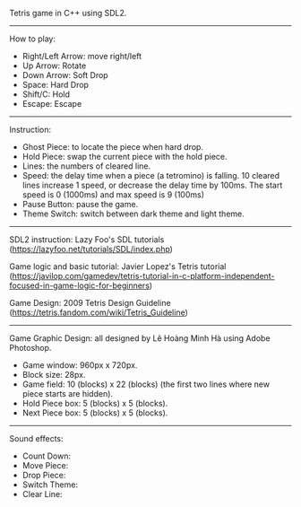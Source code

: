 Tetris game in C++ using SDL2.
_______________________________
How to play:
- Right/Left Arrow: move right/left
- Up Arrow: Rotate
- Down Arrow: Soft Drop
- Space: Hard Drop
- Shift/C: Hold
- Escape: Escape

_______________________________
Instruction:
- Ghost Piece: to locate the piece when hard drop.
- Hold Piece: swap the current piece with the hold piece.
- Lines: the numbers of cleared line.
- Speed: the delay time when a piece (a tetromino) is falling. 10 cleared lines increase 1 speed, or decrease the delay time by 100ms. The start speed is 0 (1000ms) and max speed is 9 (100ms)
- Pause Button: pause the game.
- Theme Switch: switch between dark theme and light theme.
_______________________________
SDL2 instruction: Lazy Foo's SDL tutorials
(https://lazyfoo.net/tutorials/SDL/index.php) 

Game logic and basic tutorial: Javier Lopez's Tetris tutorial
(https://javilop.com/gamedev/tetris-tutorial-in-c-platform-independent-focused-in-game-logic-for-beginners)

Game Design: 2009 Tetris Design Guideline
(https://tetris.fandom.com/wiki/Tetris_Guideline)

_______________________________
Game Graphic Design: all designed by Lê Hoàng Minh Hà using Adobe Photoshop.
- Game window: 960px x 720px.
- Block size: 28px.
- Game field: 10 (blocks) x 22 (blocks) (the first two lines where new piece starts are hidden).
- Hold Piece box: 5 (blocks) x 5 (blocks).
- Next Piece box: 5 (blocks) x 5 (blocks).

_______________________________
Sound effects:
- Count Down:
- Move Piece:
- Drop Piece:
- Switch Theme:
- Clear Line:
